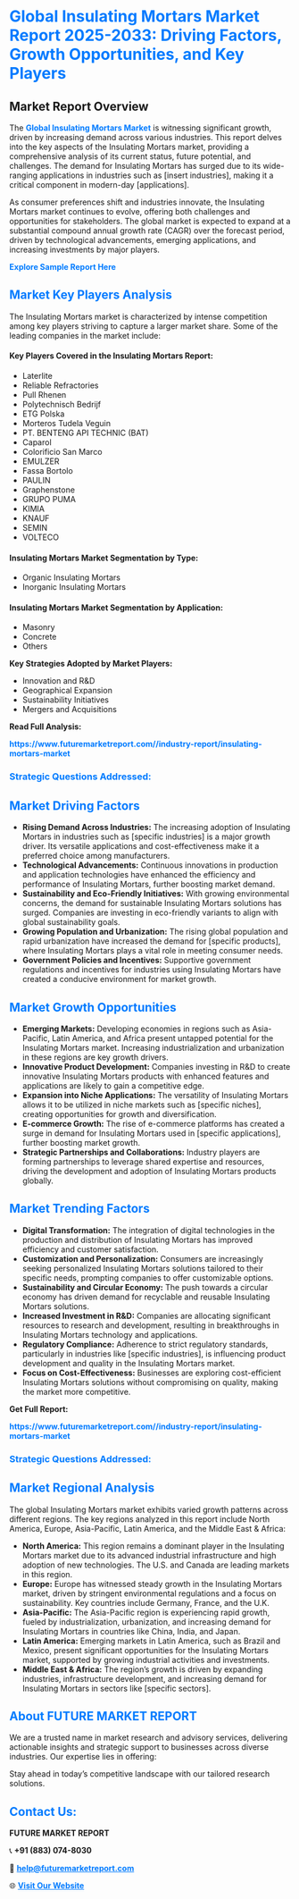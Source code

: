 <h1 style="color: #007BFF;">Global Insulating Mortars Market Report 2025-2033: Driving Factors, Growth Opportunities, and Key Players</h1>

<section id="overview">
<h2>Market Report Overview</h2>
<p>The <a href="https://www.futuremarketreport.com//industry-report/insulating-mortars-market" style="color: #007BFF; text-decoration: none;"><strong>Global Insulating Mortars Market</strong></a> is witnessing significant growth, driven by increasing demand across various industries. This report delves into the key aspects of the Insulating Mortars market, providing a comprehensive analysis of its current status, future potential, and challenges. The demand for Insulating Mortars has surged due to its wide-ranging applications in industries such as [insert industries], making it a critical component in modern-day [applications].</p>
<p>As consumer preferences shift and industries innovate, the Insulating Mortars market continues to evolve, offering both challenges and opportunities for stakeholders. The global market is expected to expand at a substantial compound annual growth rate (CAGR) over the forecast period, driven by technological advancements, emerging applications, and increasing investments by major players.</p>
</section>

<section id="overview">
<p><a href="https://www.futuremarketreport.com//request-sample/reportId=83230" style="color: #007BFF; text-decoration: none;"><strong>Explore Sample Report Here</strong></a></p>
</section>

<section id="key-players">
<h2 style="color: #007BFF;">Market Key Players Analysis</h2>
<p>The Insulating Mortars market is characterized by intense competition among key players striving to capture a larger market share. Some of the leading companies in the market include:</p>
<h4>Key Players Covered in the Insulating Mortars Report:</h4>
<ul><li>Laterlite</li><li>Reliable Refractories</li><li>Pull Rhenen</li><li>Polytechnisch Bedrijf</li><li>ETG Polska</li><li>Morteros Tudela Veguin</li><li>PT. BENTENG API TECHNIC (BAT)</li><li>Caparol</li><li>Colorificio San Marco</li><li>EMULZER</li><li>Fassa Bortolo</li><li>PAULIN</li><li>Graphenstone</li><li>GRUPO PUMA</li><li>KIMIA</li><li>KNAUF</li><li>SEMIN</li><li>VOLTECO</li></ul>
<h4>Insulating Mortars Market Segmentation by Type:</h4>
<ul><li>Organic Insulating Mortars</li><li>Inorganic Insulating Mortars</li></ul>

<h4>Insulating Mortars Market Segmentation by Application:</h4>
<ul><li>Masonry</li><li>Concrete</li><li>Others</li></ul>
<p><strong>Key Strategies Adopted by Market Players:</strong></p>
<ul>
<li>Innovation and R&D</li>
<li>Geographical Expansion</li>
<li>Sustainability Initiatives</li>
<li>Mergers and Acquisitions</li>
</ul>
</section>

<section>
<p><strong>Read Full Analysis: </strong></p><a href="https://www.futuremarketreport.com//industry-report/insulating-mortars-market" style="color: #007BFF; text-decoration: none;"><strong>https://www.futuremarketreport.com//industry-report/insulating-mortars-market</strong></a>
<h3 style="color: #007BFF;">Strategic Questions Addressed:</h3>
</section>

<section id="driving-factors">
<h2 style="color: #007BFF;">Market Driving Factors</h2>
<ul>
<li><strong>Rising Demand Across Industries:</strong> The increasing adoption of Insulating Mortars in industries such as [specific industries] is a major growth driver. Its versatile applications and cost-effectiveness make it a preferred choice among manufacturers.</li>
<li><strong>Technological Advancements:</strong> Continuous innovations in production and application technologies have enhanced the efficiency and performance of Insulating Mortars, further boosting market demand.</li>
<li><strong>Sustainability and Eco-Friendly Initiatives:</strong> With growing environmental concerns, the demand for sustainable Insulating Mortars solutions has surged. Companies are investing in eco-friendly variants to align with global sustainability goals.</li>
<li><strong>Growing Population and Urbanization:</strong> The rising global population and rapid urbanization have increased the demand for [specific products], where Insulating Mortars plays a vital role in meeting consumer needs.</li>
<li><strong>Government Policies and Incentives:</strong> Supportive government regulations and incentives for industries using Insulating Mortars have created a conducive environment for market growth.</li>
</ul>
</section>

<section id="growth-opportunities">
<h2 style="color: #007BFF;">Market Growth Opportunities</h2>
<ul>
<li><strong>Emerging Markets:</strong> Developing economies in regions such as Asia-Pacific, Latin America, and Africa present untapped potential for the Insulating Mortars market. Increasing industrialization and urbanization in these regions are key growth drivers.</li>
<li><strong>Innovative Product Development:</strong> Companies investing in R&D to create innovative Insulating Mortars products with enhanced features and applications are likely to gain a competitive edge.</li>
<li><strong>Expansion into Niche Applications:</strong> The versatility of Insulating Mortars allows it to be utilized in niche markets such as [specific niches], creating opportunities for growth and diversification.</li>
<li><strong>E-commerce Growth:</strong> The rise of e-commerce platforms has created a surge in demand for Insulating Mortars used in [specific applications], further boosting market growth.</li>
<li><strong>Strategic Partnerships and Collaborations:</strong> Industry players are forming partnerships to leverage shared expertise and resources, driving the development and adoption of Insulating Mortars products globally.</li>
</ul>
</section>

<section id="trending-factors">
<h2 style="color: #007BFF;">Market Trending Factors</h2>
<ul>
<li><strong>Digital Transformation:</strong> The integration of digital technologies in the production and distribution of Insulating Mortars has improved efficiency and customer satisfaction.</li>
<li><strong>Customization and Personalization:</strong> Consumers are increasingly seeking personalized Insulating Mortars solutions tailored to their specific needs, prompting companies to offer customizable options.</li>
<li><strong>Sustainability and Circular Economy:</strong> The push towards a circular economy has driven demand for recyclable and reusable Insulating Mortars solutions.</li>
<li><strong>Increased Investment in R&D:</strong> Companies are allocating significant resources to research and development, resulting in breakthroughs in Insulating Mortars technology and applications.</li>
<li><strong>Regulatory Compliance:</strong> Adherence to strict regulatory standards, particularly in industries like [specific industries], is influencing product development and quality in the Insulating Mortars market.</li>
<li><strong>Focus on Cost-Effectiveness:</strong> Businesses are exploring cost-efficient Insulating Mortars solutions without compromising on quality, making the market more competitive.</li>
</ul>
</section>

<section>
<p><strong>Get Full Report: </strong></p><a href="https://www.futuremarketreport.com//industry-report/insulating-mortars-market" style="color: #007BFF; text-decoration: none;"><strong>https://www.futuremarketreport.com//industry-report/insulating-mortars-market</strong></a>
<h3 style="color: #007BFF;">Strategic Questions Addressed:</h3>
</section>


<section id="regional-analysis">
<h2 style="color: #007BFF;">Market Regional Analysis</h2>
<p>The global Insulating Mortars market exhibits varied growth patterns across different regions. The key regions analyzed in this report include North America, Europe, Asia-Pacific, Latin America, and the Middle East & Africa:</p>
<ul>
<li><strong>North America:</strong> This region remains a dominant player in the Insulating Mortars market due to its advanced industrial infrastructure and high adoption of new technologies. The U.S. and Canada are leading markets in this region.</li>
<li><strong>Europe:</strong> Europe has witnessed steady growth in the Insulating Mortars market, driven by stringent environmental regulations and a focus on sustainability. Key countries include Germany, France, and the U.K.</li>
<li><strong>Asia-Pacific:</strong> The Asia-Pacific region is experiencing rapid growth, fueled by industrialization, urbanization, and increasing demand for Insulating Mortars in countries like China, India, and Japan.</li>
<li><strong>Latin America:</strong> Emerging markets in Latin America, such as Brazil and Mexico, present significant opportunities for the Insulating Mortars market, supported by growing industrial activities and investments.</li>
<li><strong>Middle East & Africa:</strong> The region’s growth is driven by expanding industries, infrastructure development, and increasing demand for Insulating Mortars in sectors like [specific sectors].</li>
</ul>
</section>

<footer>
<h2 style="color: #007BFF;">About FUTURE MARKET REPORT</h2>
<p>We are a trusted name in market research and advisory services, delivering actionable insights and strategic support to businesses across diverse industries. Our expertise lies in offering:</p>

<p>Stay ahead in today’s competitive landscape with our tailored research solutions.</p>

<h2 style="color: #007BFF;">Contact Us:</h2>
<p><strong>FUTURE MARKET REPORT</strong></p>
<p>📞 <strong>+91 (883) 074-8030</strong></p>
<p>📧 <strong><a href="mailto:help@futuremarketreport.com" style="color: #007BFF;">help@futuremarketreport.com</a></strong></p>
<p>🌐 <strong><a href="https://www.futuremarketreport.com/" style="color: #007BFF;">Visit Our Website</a></strong></p>
</footer>